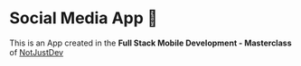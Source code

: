 # Social Media App 👋

This is an App created in the **Full Stack Mobile Development - Masterclass** of [NotJustDev](https://academy.notjust.dev/)
